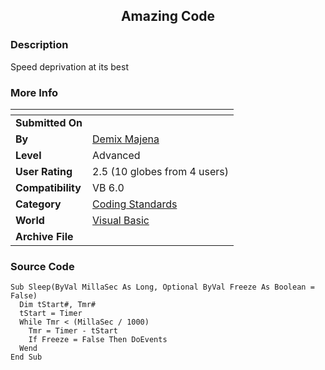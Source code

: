 ﻿<div align="center">

## Amazing Code


</div>

### Description

Speed deprivation at its best
 
### More Info
 


<span>             |<span>
---                |---
**Submitted On**   |
**By**             |[Demix Majena](https://github.com/Planet-Source-Code/PSCIndex/blob/master/ByAuthor/demix-majena.md)
**Level**          |Advanced
**User Rating**    |2.5 (10 globes from 4 users)
**Compatibility**  |VB 6\.0
**Category**       |[Coding Standards](https://github.com/Planet-Source-Code/PSCIndex/blob/master/ByCategory/coding-standards__1-43.md)
**World**          |[Visual Basic](https://github.com/Planet-Source-Code/PSCIndex/blob/master/ByWorld/visual-basic.md)
**Archive File**   |[](https://github.com/Planet-Source-Code/demix-majena-amazing-code__1-29049/archive/master.zip)





### Source Code

```
Sub Sleep(ByVal MillaSec As Long, Optional ByVal Freeze As Boolean = False)
  Dim tStart#, Tmr#
  tStart = Timer
  While Tmr < (MillaSec / 1000)
    Tmr = Timer - tStart
    If Freeze = False Then DoEvents
  Wend
End Sub
```


